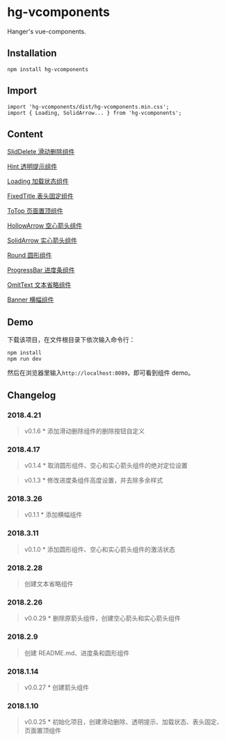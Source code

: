 # hg-vcomponents
Hanger's vue-components.

## Installation
```
npm install hg-vcomponents
```

## Import
```
import 'hg-vcomponents/dist/hg-vcomponents.min.css';
import { Loading, SolidArrow... } from 'hg-vcomponents';
```

## Content
[SlidDelete 滑动删除组件](./src/components/SlidDelete)

[Hint 透明提示组件](./src/components/Hint)

[Loading 加载状态组件](./src/components/Loading)

[FixedTitle 表头固定组件](./src/components/FixedTitle)

[ToTop 页面置顶组件](./src/components/ToTop)

[HollowArrow 空心箭头组件](./src/components/HollowArrow)

[SolidArrow 实心箭头组件](./src/components/SolidArrow)

[Round 圆形组件](./src/components/Round)

[ProgressBar 进度条组件](./src/components/ProgressBar)

[OmitText 文本省略组件](./src/components/OmitText)

[Banner 横幅组件](./src/components/Banner)

## Demo
下载该项目，在文件根目录下依次输入命令行：
```
npm install
npm run dev
```
然后在浏览器里输入`http://localhost:8089`，即可看到组件 demo。

## Changelog
### 2018.4.21
> v0.1.6 * 添加滑动删除组件的删除按钮自定义

### 2018.4.17
> v0.1.4 * 取消圆形组件、空心和实心箭头组件的绝对定位设置

> v0.1.3 * 修改进度条组件高度设置，并去除多余样式

### 2018.3.26
> v0.1.1 * 添加横幅组件

### 2018.3.11
> v0.1.0 * 添加圆形组件、空心和实心箭头组件的激活状态

### 2018.2.28
> 创建文本省略组件

### 2018.2.26
> v0.0.29 * 删除原箭头组件，创建空心箭头和实心箭头组件

### 2018.2.9
> 创建 README.md、进度条和圆形组件

### 2018.1.14
> v0.0.27 * 创建箭头组件

### 2018.1.10
> v0.0.25 * 初始化项目，创建滑动删除、透明提示、加载状态、表头固定、页面置顶组件